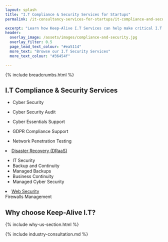 ```yaml
---
layout: splash
title: "I.T Compliance & Security Services for Startups"
permalink: /it-consultancy-services-for-startups/it-compliance-and-security-services

excerpt: "Learn how Keep-Alive I.T Services can help make critical I.T Software decisions and develop bespoke Software solutions for your business."
header:
  overlay_image: /assets/images/compliance-and-security.jpg
  overlay_filter: 0.5 
  page_lead_text_colour: "#ea5114"
  more_text: "Browse our I.T Security Services"
  more_text_colour: "#36454f"

---
```


{% include breadcrumbs.html %}

## <i class="fas fa-user-tie page-title-icon" aria-hidden="true"></i> I.T Compliance & Security Services

- Cyber Security
- Cyber Security Audit
- Cyber Essentials Support
- GDPR Compliance Support

- Network Penetration Testing

<li><a title="Disaster Recovery (DRaaS)" href="/it-operations-consultancy/disaster-recovery-draas">Disaster Recovery (DRaaS)</a></li>

- IT Security
- Backup and Continuity
- Managed Backups
- Business Continuity
- Managed Cyber Security


<li><a title="Web Security" href="/it-operations-consultancy/web-security">Web Security</a></li>
Firewalls Management

## Why choose Keep-Alive I.T?
{% include why-us-section.html %}

{% include industry-consultation.md %}